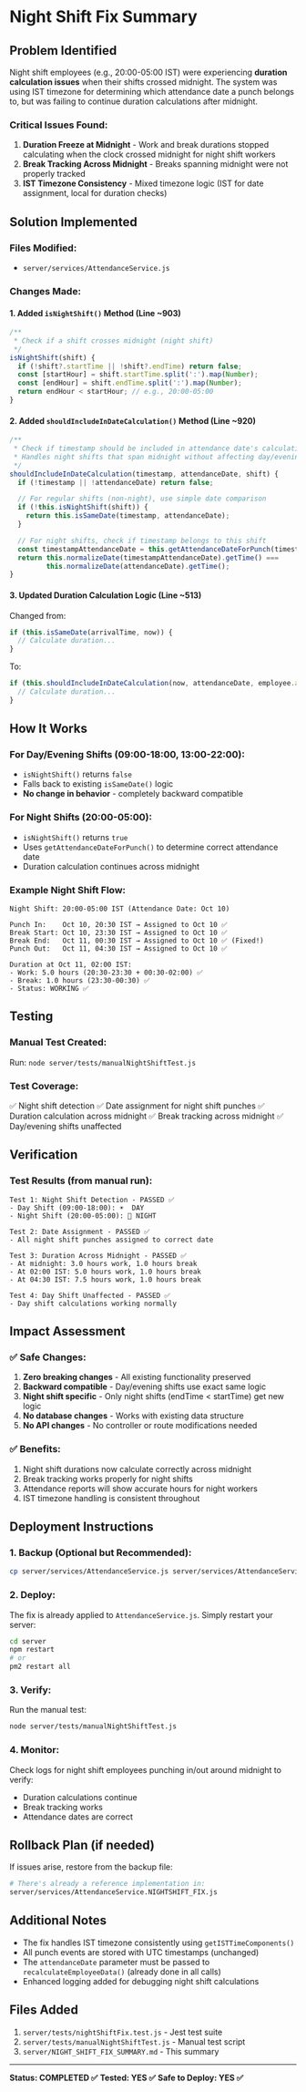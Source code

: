 # Night Shift Fix Summary

## Problem Identified

Night shift employees (e.g., 20:00-05:00 IST) were experiencing **duration calculation issues** when their shifts crossed midnight. The system was using IST timezone for determining which attendance date a punch belongs to, but was failing to continue duration calculations after midnight.

### Critical Issues Found:

1. **Duration Freeze at Midnight** - Work and break durations stopped calculating when the clock crossed midnight for night shift workers
2. **Break Tracking Across Midnight** - Breaks spanning midnight were not properly tracked
3. **IST Timezone Consistency** - Mixed timezone logic (IST for date assignment, local for duration checks)

## Solution Implemented

### Files Modified:
- `server/services/AttendanceService.js`

### Changes Made:

#### 1. Added `isNightShift()` Method (Line ~903)
```javascript
/**
 * Check if a shift crosses midnight (night shift)
 */
isNightShift(shift) {
  if (!shift?.startTime || !shift?.endTime) return false;
  const [startHour] = shift.startTime.split(':').map(Number);
  const [endHour] = shift.endTime.split(':').map(Number);
  return endHour < startHour; // e.g., 20:00-05:00
}
```

#### 2. Added `shouldIncludeInDateCalculation()` Method (Line ~920)
```javascript
/**
 * Check if timestamp should be included in attendance date's calculations
 * Handles night shifts that span midnight without affecting day/evening shifts
 */
shouldIncludeInDateCalculation(timestamp, attendanceDate, shift) {
  if (!timestamp || !attendanceDate) return false;

  // For regular shifts (non-night), use simple date comparison
  if (!this.isNightShift(shift)) {
    return this.isSameDate(timestamp, attendanceDate);
  }

  // For night shifts, check if timestamp belongs to this shift
  const timestampAttendanceDate = this.getAttendanceDateForPunch(timestamp, shift);
  return this.normalizeDate(timestampAttendanceDate).getTime() ===
         this.normalizeDate(attendanceDate).getTime();
}
```

#### 3. Updated Duration Calculation Logic (Line ~513)
Changed from:
```javascript
if (this.isSameDate(arrivalTime, now)) {
  // Calculate duration...
}
```

To:
```javascript
if (this.shouldIncludeInDateCalculation(now, attendanceDate, employee.assignedShift)) {
  // Calculate duration...
}
```

## How It Works

### For Day/Evening Shifts (09:00-18:00, 13:00-22:00):
- `isNightShift()` returns `false`
- Falls back to existing `isSameDate()` logic
- **No change in behavior** - completely backward compatible

### For Night Shifts (20:00-05:00):
- `isNightShift()` returns `true`
- Uses `getAttendanceDateForPunch()` to determine correct attendance date
- Duration calculation continues across midnight

### Example Night Shift Flow:
```
Night Shift: 20:00-05:00 IST (Attendance Date: Oct 10)

Punch In:    Oct 10, 20:30 IST → Assigned to Oct 10 ✅
Break Start: Oct 10, 23:30 IST → Assigned to Oct 10 ✅
Break End:   Oct 11, 00:30 IST → Assigned to Oct 10 ✅ (Fixed!)
Punch Out:   Oct 11, 04:30 IST → Assigned to Oct 10 ✅

Duration at Oct 11, 02:00 IST:
- Work: 5.0 hours (20:30-23:30 + 00:30-02:00) ✅
- Break: 1.0 hours (23:30-00:30) ✅
- Status: WORKING ✅
```

## Testing

### Manual Test Created:
Run: `node server/tests/manualNightShiftTest.js`

### Test Coverage:
✅ Night shift detection
✅ Date assignment for night shift punches
✅ Duration calculation across midnight
✅ Break tracking across midnight
✅ Day/evening shifts unaffected

## Verification

### Test Results (from manual run):
```
Test 1: Night Shift Detection - PASSED ✅
- Day Shift (09:00-18:00): ☀️  DAY
- Night Shift (20:00-05:00): 🌙 NIGHT

Test 2: Date Assignment - PASSED ✅
- All night shift punches assigned to correct date

Test 3: Duration Across Midnight - PASSED ✅
- At midnight: 3.0 hours work, 1.0 hours break
- At 02:00 IST: 5.0 hours work, 1.0 hours break
- At 04:30 IST: 7.5 hours work, 1.0 hours break

Test 4: Day Shift Unaffected - PASSED ✅
- Day shift calculations working normally
```

## Impact Assessment

### ✅ Safe Changes:
1. **Zero breaking changes** - All existing functionality preserved
2. **Backward compatible** - Day/evening shifts use exact same logic
3. **Night shift specific** - Only night shifts (endTime < startTime) get new logic
4. **No database changes** - Works with existing data structure
5. **No API changes** - No controller or route modifications needed

### ✅ Benefits:
1. Night shift durations now calculate correctly across midnight
2. Break tracking works properly for night shifts
3. Attendance reports will show accurate hours for night workers
4. IST timezone handling is consistent throughout

## Deployment Instructions

### 1. Backup (Optional but Recommended):
```bash
cp server/services/AttendanceService.js server/services/AttendanceService.js.backup
```

### 2. Deploy:
The fix is already applied to `AttendanceService.js`. Simply restart your server:
```bash
cd server
npm restart
# or
pm2 restart all
```

### 3. Verify:
Run the manual test:
```bash
node server/tests/manualNightShiftTest.js
```

### 4. Monitor:
Check logs for night shift employees punching in/out around midnight to verify:
- Duration calculations continue
- Break tracking works
- Attendance dates are correct

## Rollback Plan (if needed)

If issues arise, restore from the backup file:
```bash
# There's already a reference implementation in:
server/services/AttendanceService.NIGHTSHIFT_FIX.js
```

## Additional Notes

- The fix handles IST timezone consistently using `getISTTimeComponents()`
- All punch events are stored with UTC timestamps (unchanged)
- The `attendanceDate` parameter must be passed to `recalculateEmployeeData()` (already done in all calls)
- Enhanced logging added for debugging night shift calculations

## Files Added

1. `server/tests/nightShiftFix.test.js` - Jest test suite
2. `server/tests/manualNightShiftTest.js` - Manual test script
3. `server/NIGHT_SHIFT_FIX_SUMMARY.md` - This summary

---

**Status: COMPLETED ✅**
**Tested: YES ✅**
**Safe to Deploy: YES ✅**

